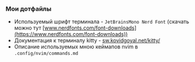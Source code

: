 ### Мои дотфайлы

- Используемый шрифт терминала - `JetBrainsMono Nerd Font` (скачать можно тут [www.nerdfonts.com/font-downloads](https://www.nerdfonts.com/font-downloads))
- Документация к терминалу kitty - [sw.kovidgoyal.net/kitty/](https://sw.kovidgoyal.net/kitty/)
- Описание используемых мною кеймапов nvim в `.config/nvim/commands.md`
